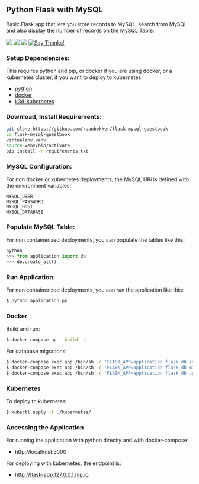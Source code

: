 ## Python Flask with MySQL

Basic Flask app that lets you store records to MySQL, search from MySQL and also display the number of records on the MySQL Table.

[![](https://img.shields.io/badge/website-ruan.dev-red.svg)](https://ruan.dev) [![](https://img.shields.io/badge/twitter-@ruanbekker-00acee.svg)](https://twitter.com/ruanbekker) [![](https://img.shields.io/badge/github-cheatsheets-orange.svg)](https://github.com/ruanbekker) [![Say Thanks!](https://img.shields.io/badge/dm-saythanks.io-07B63F.svg)](https://saythanks.io/to/ruanbekker) 

### Setup Dependencies:

This requires python and pip, or docker if you are using docker, or a kubernetes cluster, if you want to deploy to kubernetes

- [python](https://www.python.org/downloads/)
- [docker](https://docs.docker.com/get-docker/)
- [k3d-kubernetes](https://containers.fan/posts/using-k3d-to-run-development-kubernetes-clusters/)

### Download, Install Requirements:

```bash
git clone https://github.com/ruanbekker/flask-mysql-guestbook
cd flask-mysql-guestbook
virtualenv venv
source venv/bin/activate
pip install -r requirements.txt
```

### MySQL Configuration: 

For non docker or kubernetes deployments, the MySQL URi is defined with the environment variables:

```
MYSQL_USER
MYSQL_PASSWORD
MYSQL_HOST
MYSQL_DATABASE
```

### Populate MySQL Table: 

For non containerized deployments, you can populate the tables like this:

```python
python
>>> from application import db
>>> db.create_all()
```

### Run Application:

For non containerized deployments, you can run the application like this:

```bash
$ python application.py
```

### Docker

Build and run:

```bash
$ docker-compose up --build -d
```

For database migrations:

```bash
$ docker-compose exec app /bin/sh -c 'FLASK_APP=application flask db init'
$ docker-compose exec app /bin/sh -c 'FLASK_APP=application flask db migrate -m "Initial"'
$ docker-compose exec app /bin/sh -c 'FLASK_APP=application flask db upgrade'
```

### Kubernetes

To deploy to kubernetes:

```bash
$ kubectl apply -f ./kubernetes/
```

### Accessing the Application

For running the application with python directly and with docker-compose:
- http://localhost:5000

For deploying with kubernetes, the endpoint is:
- http://flask-app.127.0.0.1.nip.io


